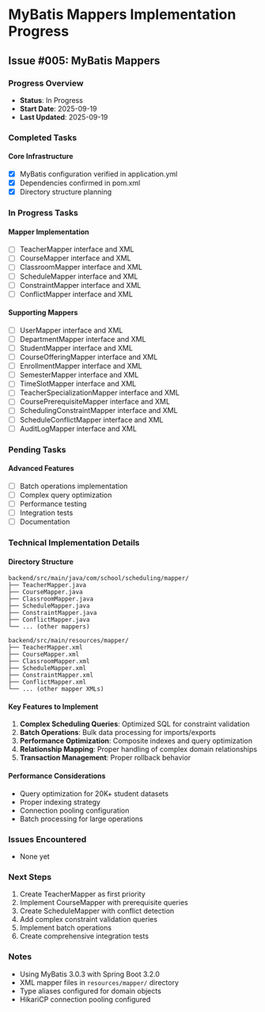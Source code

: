 # MyBatis Mappers Implementation Progress

## Issue #005: MyBatis Mappers

### Progress Overview
- **Status**: In Progress
- **Start Date**: 2025-09-19
- **Last Updated**: 2025-09-19

### Completed Tasks

#### Core Infrastructure
- [x] MyBatis configuration verified in application.yml
- [x] Dependencies confirmed in pom.xml
- [x] Directory structure planning

### In Progress Tasks

#### Mapper Implementation
- [ ] TeacherMapper interface and XML
- [ ] CourseMapper interface and XML
- [ ] ClassroomMapper interface and XML
- [ ] ScheduleMapper interface and XML
- [ ] ConstraintMapper interface and XML
- [ ] ConflictMapper interface and XML

#### Supporting Mappers
- [ ] UserMapper interface and XML
- [ ] DepartmentMapper interface and XML
- [ ] StudentMapper interface and XML
- [ ] CourseOfferingMapper interface and XML
- [ ] EnrollmentMapper interface and XML
- [ ] SemesterMapper interface and XML
- [ ] TimeSlotMapper interface and XML
- [ ] TeacherSpecializationMapper interface and XML
- [ ] CoursePrerequisiteMapper interface and XML
- [ ] SchedulingConstraintMapper interface and XML
- [ ] ScheduleConflictMapper interface and XML
- [ ] AuditLogMapper interface and XML

### Pending Tasks

#### Advanced Features
- [ ] Batch operations implementation
- [ ] Complex query optimization
- [ ] Performance testing
- [ ] Integration tests
- [ ] Documentation

### Technical Implementation Details

#### Directory Structure
```
backend/src/main/java/com/school/scheduling/mapper/
├── TeacherMapper.java
├── CourseMapper.java
├── ClassroomMapper.java
├── ScheduleMapper.java
├── ConstraintMapper.java
├── ConflictMapper.java
└── ... (other mappers)

backend/src/main/resources/mapper/
├── TeacherMapper.xml
├── CourseMapper.xml
├── ClassroomMapper.xml
├── ScheduleMapper.xml
├── ConstraintMapper.xml
├── ConflictMapper.xml
└── ... (other mapper XMLs)
```

#### Key Features to Implement
1. **Complex Scheduling Queries**: Optimized SQL for constraint validation
2. **Batch Operations**: Bulk data processing for imports/exports
3. **Performance Optimization**: Composite indexes and query optimization
4. **Relationship Mapping**: Proper handling of complex domain relationships
5. **Transaction Management**: Proper rollback behavior

#### Performance Considerations
- Query optimization for 20K+ student datasets
- Proper indexing strategy
- Connection pooling configuration
- Batch processing for large operations

### Issues Encountered
- None yet

### Next Steps
1. Create TeacherMapper as first priority
2. Implement CourseMapper with prerequisite queries
3. Create ScheduleMapper with conflict detection
4. Add complex constraint validation queries
5. Implement batch operations
6. Create comprehensive integration tests

### Notes
- Using MyBatis 3.0.3 with Spring Boot 3.2.0
- XML mapper files in `resources/mapper/` directory
- Type aliases configured for domain objects
- HikariCP connection pooling configured